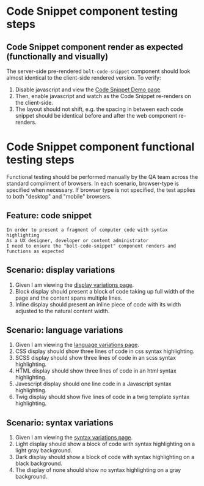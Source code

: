 # Code Snippet component testing steps

## Code Snippet component render as expected (functionally and visually)

The server-side pre-rendered `bolt-code-snippet` component should look almost identical to the client-side rendered version. To verify:

1. Disable javascript and view the [Code Snippet Demo page](https://boltdesignsystem.com/pattern-lab/patterns/02-components-code-snippet-15-code-snippet-language-variation/02-components-code-snippet-15-code-snippet-language-variation.html).
2. Then, enable javascript and watch as the Code Snippet re-renders on the client-side.
3. The layout should not shift, e.g. the spacing in between each code snippet should be identical before and after the web component re-renders.

# Code Snippet component functional testing steps

Functional testing should be performed manually by the QA team across the standard compliment of browsers. In each scenario, browser-type is specified when necessary. If browser type is not specified, the test applies to both "desktop" and "mobile" browsers.

## Feature: code snippet

    In order to present a fragment of computer code with syntax highlighting
    As a UX designer, developer or content administrator
    I need to ensure the "bolt-code-snippet" component renders and functions as expected

## Scenario: display variations

1. Given I am viewing the [display variations page](https://boltdesignsystem.com/pattern-lab/patterns/02-components-code-snippet-10-code-snippet-display-variation/02-components-code-snippet-10-code-snippet-display-variation.html).
2. Block display should present a block of code taking up full width of the page and the content spans multiple lines.
3. Inline display should present an inline piece of code with its width adjusted to the natural content width.

## Scenario: language variations

1. Given I am viewing the [language variations page](https://boltdesignsystem.com/pattern-lab/patterns/02-components-code-snippet-15-code-snippet-language-variation/02-components-code-snippet-15-code-snippet-language-variation.html).
2. CSS display should show three lines of code in css syntax highlighting.
3. SCSS display should show three lines of code in an scss syntax highlighting.
4. HTML display should show three lines of code in an html syntax highlighting.
5. Javescript display should one line code in a Javascript syntax highlighting.
6. Twig display should show five lines of code in a twig template syntax highlighting.

## Scenario: syntax variations

1. Given I am viewing the [syntax variations page](https://boltdesignsystem.com/pattern-lab/patterns/02-components-code-snippet-20-code-snippet-syntax-variation/02-components-code-snippet-20-code-snippet-syntax-variation.html).
2. Light display should show a block of code with syntax highlighting on a light gray background.
3. Dark display should show a block of code with syntax highlighting on a black background.
4. The display of none should show no syntax highlighting on a gray background.
